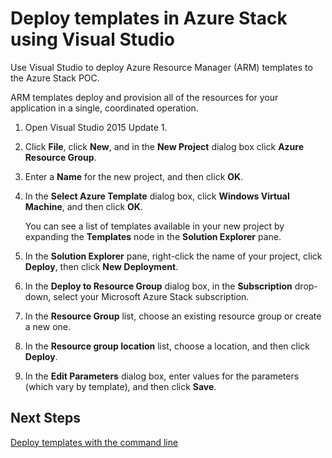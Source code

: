 <properties
    pageTitle="Deploy templates with Visual Studio in Azure Stack | Microsoft Azure"
    description="Learn how to deploy templates with Visual Studio in Azure Stack."
    services="azure-stack"
    documentationCenter=""
    authors="ErikjeMS"
    manager="v-kiwhit"
    editor=""/>

<tags
    ms.service="azure-stack"
    ms.workload="na"
    ms.tgt_pltfrm="na"
    ms.devlang="na"
    ms.topic="article"
    ms.date="01/29/2016"
    ms.author="erikje"/>

# Deploy templates in Azure Stack using Visual Studio
Use Visual Studio to deploy Azure Resource Manager (ARM) templates to the Azure Stack POC.

ARM templates deploy and provision all of the resources for your application in a single, coordinated operation.

1. Open Visual Studio 2015 Update 1.

2. Click **File**, click **New**, and in the **New Project** dialog box click **Azure Resource Group**.

3. Enter a **Name** for the new project, and then click **OK**.

4. In the **Select Azure Template** dialog box, click **Windows Virtual Machine**, and then click **OK**.

   You can see a list of templates available in your new project by expanding the **Templates** node in the **Solution Explorer** pane.

5. In the **Solution Explorer** pane, right-click the name of your project, click **Deploy**, then click **New Deployment**.

6. In the **Deploy to Resource Group** dialog box, in the **Subscription** drop-down, select your Microsoft Azure Stack subscription.

7. In the **Resource Group** list, choose an existing resource group or create a new one.

8. In the **Resource group location** list, choose a location, and then click **Deploy**.

9. In the **Edit Parameters** dialog box, enter values for the parameters (which vary by template), and then click **Save**.


## Next Steps
[Deploy templates with the command line](azure-stack-deploy-template-command-line.md)

